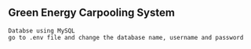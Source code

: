 ## Green Energy Carpooling System

```
Databse using MySQL
go to .env file and change the database name, username and password
```

